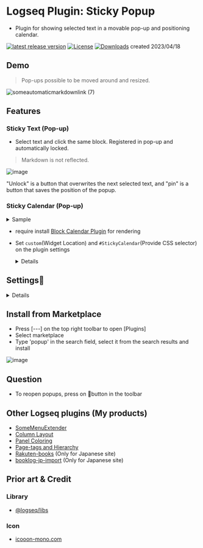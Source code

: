 # Logseq Plugin: Sticky Popup

- Plugin for showing selected text in a movable pop-up and positioning calendar.

[![latest release version](https://img.shields.io/github/v/release/YU000jp/logseq-plugin-sticky-popup)](https://github.com/YU000jp/logseq-plugin-sticky-popup/releases)
[![License](https://img.shields.io/github/license/YU000jp/logseq-plugin-sticky-popup?color=blue)](https://github.com/YU000jp/logseq-plugin-sticky-popup/LICENSE)
[![Downloads](https://img.shields.io/github/downloads/YU000jp/logseq-plugin-sticky-popup/total.svg)](https://github.com/YU000jp/logseq-plugin-sticky-popup/releases) created 2023/04/18

## Demo

> Pop-ups possible to be moved around and resized.

![someautomaticmarkdownlink (7)](https://user-images.githubusercontent.com/111847207/232673738-4e21395a-b04b-4baf-82cc-c5ff2748bbce.gif)

## Features

### Sticky Text (Pop-up)

- Select text and click the same block. Registered in pop-up and automatically locked.
> Markdown is not reflected.

![image](https://user-images.githubusercontent.com/111847207/233500354-a9302519-a0ee-4d0c-b9b9-0b7ffe4bd24e.png)

 "Unlock" is a button that overwrites the next selected text, and "pin" is a button that saves the position of the popup.
 
### Sticky Calendar (Pop-up)

<details><summary>Sample</summary>
  
![image](https://user-images.githubusercontent.com/111847207/233500548-4c46d364-5b48-4f23-bf72-1cc6be96e0d2.png)

</details>

- require install [Block Calendar Plugin](https://github.com/vipzhicheng/logseq-plugin-block-calendar) for rendering

- Set `custom`(Widget Location) and `#StickyCalendar`(Provide CSS selector) on the plugin settings

  <details><ummary></summary>
  
  <img src="https://user-images.githubusercontent.com/111847207/232676143-c895a94d-c78e-4c85-8ba1-2cf863813957.png"/>
  
  >Settings of Block Calendar plugin
  
</details>

## Settings🎨

  <details><ummary></summary>

  ![image](https://user-images.githubusercontent.com/111847207/233534936-f137b47c-7a70-4196-8e59-56e2887f2cc4.png)

  </details>

## Install from Marketplace

- Press [---] on the top right toolbar to open [Plugins]
- Select marketplace
- Type 'popup' in the search field, select it from the search results and install

![image](https://user-images.githubusercontent.com/111847207/232879519-8376669d-3f20-4b28-b0cc-6993c25140b7.png)

## Question

- To reopen popups, press on 📌button in the toolbar

## Other Logseq plugins (My products)

- [SomeMenuExtender](https://github.com/YU000jp/logseq-plugin-some-menu-extender)
- [Column Layout](https://github.com/YU000jp/Logseq-column-Layout)
- [Panel Coloring](https://github.com/YU000jp/logseq-plugin-panel-coloring)
- [Page-tags and Hierarchy](https://github.com/YU000jp/logseq-page-tags-and-hierarchy)
- [Rakuten-books](https://github.com/YU000jp/logseq-plugin-rakuten-books) (Only for Japanese site)
- [booklog-jp-import](https://github.com/YU000jp/logseq-plugin-booklog-jp-import) (Only for Japanese site)

## Prior art & Credit

### Library

- [@logseq/libs](https://logseq.github.io/plugins/)

### Icon

- [icooon-mono.com](https://icooon-mono.com/)
